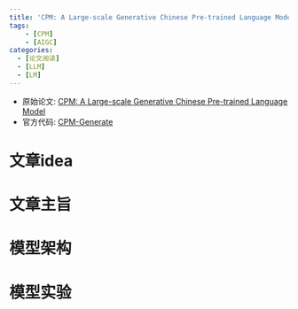 ```yaml
---
title: 'CPM: A Large-scale Generative Chinese Pre-trained Language Model'
tags: 
    - [CPM]
    - [AIGC]
categories: 
  - [论文阅读]
  - [LLM]
  - [LM]
---
```


* 原始论文: [CPM: A Large-scale Generative Chinese Pre-trained Language Model](https://arxiv.org/abs/2012.00413)
* 官方代码: [CPM-Generate](https://github.com/TsinghuaAI/CPM-Generate)

# 文章idea

# 文章主旨
# 模型架构
# 模型实验
